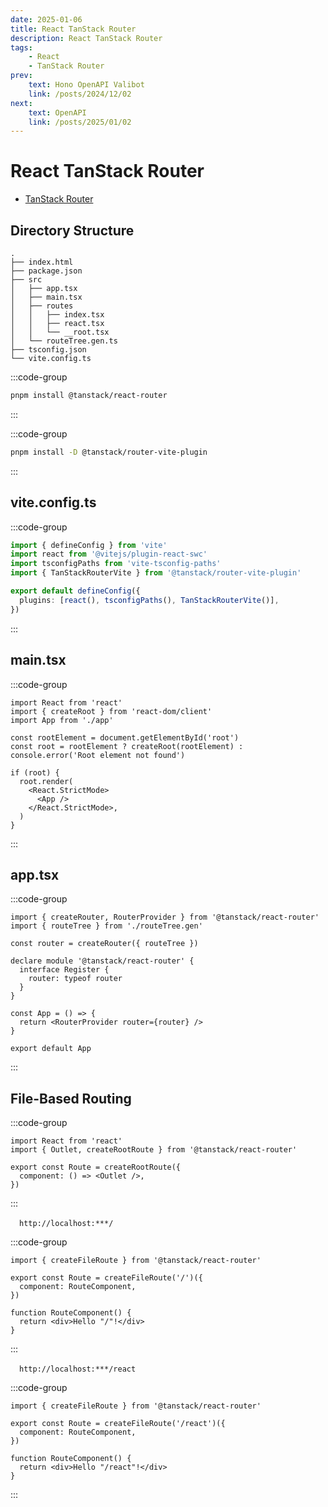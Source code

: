 ```yaml
---
date: 2025-01-06
title: React TanStack Router
description: React TanStack Router
tags: 
    - React
    - TanStack Router
prev:
    text: Hono OpenAPI Valibot
    link: /posts/2024/12/02
next:
    text: OpenAPI
    link: /posts/2025/01/02
---
```


# React TanStack Router

* [TanStack Router
](https://tanstack.com/router/latest)

## Directory Structure

```
.
├── index.html
├── package.json
├── src
│   ├── app.tsx
│   ├── main.tsx
│   ├── routes
│   │   ├── index.tsx
│   │   ├── react.tsx
│   │   └── __root.tsx
│   └── routeTree.gen.ts
├── tsconfig.json
└── vite.config.ts
```

:::code-group
```sh [pnpm]
pnpm install @tanstack/react-router
```
:::

:::code-group
```sh [pnpm]
pnpm install -D @tanstack/router-vite-plugin
```
:::

## vite.config.ts

:::code-group
```ts [vite.config.ts]
import { defineConfig } from 'vite'
import react from '@vitejs/plugin-react-swc'
import tsconfigPaths from 'vite-tsconfig-paths'
import { TanStackRouterVite } from '@tanstack/router-vite-plugin'

export default defineConfig({
  plugins: [react(), tsconfigPaths(), TanStackRouterVite()],
})
```
:::

## main.tsx

:::code-group
```tsx [src/main.tsx]
import React from 'react'
import { createRoot } from 'react-dom/client'
import App from './app'

const rootElement = document.getElementById('root')
const root = rootElement ? createRoot(rootElement) : console.error('Root element not found')

if (root) {
  root.render(
    <React.StrictMode>
      <App />
    </React.StrictMode>,
  )
}
```
:::

## app.tsx

:::code-group
```tsx [src/app.tsx]
import { createRouter, RouterProvider } from '@tanstack/react-router'
import { routeTree } from './routeTree.gen'

const router = createRouter({ routeTree })

declare module '@tanstack/react-router' {
  interface Register {
    router: typeof router
  }
}

const App = () => {
  return <RouterProvider router={router} />
}

export default App
```
:::

## File-Based Routing

:::code-group
```tsx [src/routes/__root.tsx]
import React from 'react'
import { Outlet, createRootRoute } from '@tanstack/react-router'

export const Route = createRootRoute({
  component: () => <Outlet />,
})
```
:::

&emsp;`http://localhost:***/`

:::code-group
```tsx [src/routes/index.tsx]
import { createFileRoute } from '@tanstack/react-router'

export const Route = createFileRoute('/')({
  component: RouteComponent,
})

function RouteComponent() {
  return <div>Hello "/"!</div>
}
```
:::

&emsp;`http://localhost:***/react`

:::code-group
```tsx [src/routes/react.tsx]
import { createFileRoute } from '@tanstack/react-router'

export const Route = createFileRoute('/react')({
  component: RouteComponent,
})

function RouteComponent() {
  return <div>Hello "/react"!</div>
}
```
:::